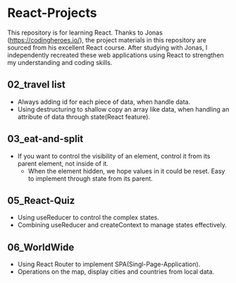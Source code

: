 # React-Projects
This repository is for learning React. Thanks to Jonas (https://codingheroes.io/), the project materials in this repository are sourced from his excellent React course. After studying with Jonas, I independently recreated these web applications using React to strengthen my understanding and coding skills.

## 02_travel list
- Always adding id for each piece of data, when handle data.
- Using destructuring to shallow copy an array like data, when handling an attribute of data through state(React feature).

## 03_eat-and-split
- If you want to control the visibility of an element, control it from its parent element, not inside of it.
  - When the element hidden, we hope values in it could be reset. Easy to implement through state from its parent.

## 05_React-Quiz
- Using useReducer to control the complex states.
- Combining useReducer and createContext to manage states effectively.

## 06_WorldWide
- Using React Router to implement SPA(Singl-Page-Application).
- Operations on the map, display cities and countries from local data.